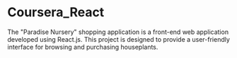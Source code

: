 # Coursera_React
The "Paradise Nursery" shopping application is a front-end web application developed using React.js. This project is designed to provide a user-friendly interface for browsing and purchasing houseplants. 
